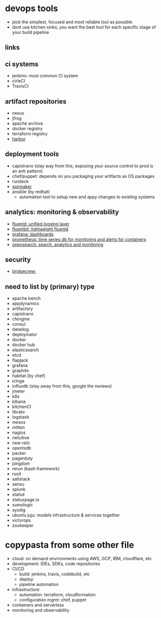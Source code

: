 # devops tools

- pick the simplest, focused and most reliable tool as possible
- dont use kitchen sinks, you want the best tool for each specific stage of your build pipeline

## links

## ci systems

- jenkins: most common CI system
- cirleCI
- TravisCI

## artifact repositories

- nexus
- jfrog
- apache archiva
- docker registry
- terraform registry
- [harbor](https://goharbor.io/)

## deployment tools

- capistrano (stay way from this, exposing your source control to prod is an anti pattern)
- chef/puppet: depends on you packaging your artifacts as OS packages
- rundeck
- [spinnaker](https://spinnaker.io/)
- ansible (by redhat)
  - automation tool to setup new and appy changes to existing systems

## analytics: monitoring & observability

- [fluentd: unified logging layer](https://www.fluentd.org/)
- [fluentbit: lightweight fluentd](https://fluentbit.io/)
- [grafana: dashboards](https://grafana.com/)
- [prometheus: time series db for monitoring and alerts for containers](https://prometheus.io/)
- [opensearch: search, analytics and monitoring](https://opensearch.org/)

## security

- [bridgecrew: ](https://bridgecrew.io/)

## need to list by (primary) type

- apache bench
- appdynamics
- artifactory
- capistrano
- cfengine
- consul
- datadog
- deployinator
- docker
- docker hub
- elasticsearch
- etcd
- flapjack
- grafana
- graphite
- habitat (by chef)
- icinga
- influxdb (stay away from this, google the reviews)
- jmeter
- k8s
- kibana
- kitchenCI
- librato
- logstash
- mesos
- mitten
- nagios
- netuitive
- new relic
- opentsdb
- packer
- pagerduty
- pingdom
- rerun (bash framework)
- ruxit
- saltstack
- sensu
- splunk
- statsd
- statuspage.io
- sumologic
- sysdig
- ubuntu juju: models infrastructure & services together
- victorops
- zookeeper

# copypasta from some other file

- cloud: on demand environments using AWS, GCP, IBM, cloudflare, etc
- development: IDEs, SDKs, code repositories
- CI/CD
  - build: jenkins, travis, codebuild, etc
  - deploy:
  - pipeline automation
- infrastructure
  - automation: terraform, cloudformation
  - configuration mgmt: chef, puppet
- containers and serverless
- monitoring and observability
